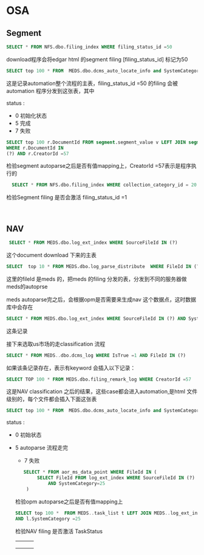 # OSA

## Segment

~~~sql
SELECT * FROM NFS.dbo.filing_index WHERE filing_status_id =50
~~~

download程序会将edgar html 的segment filing  [filing_status_id] 标记为50

```sql
SELECT top 100 * FROM  MEDS.dbo.dcms_auto_locate_info and SystemCategory =20
```

这是记录automation整个流程的主表，filing_status_id =50 的filing 会被automation 程序分发到这张表，其中

status :

- 0  初始化状态
- 5  完成
- 7  失败



```sql
SELECT top 100 r.DocumentId FROM segment.segment_value v LEFT JOIN segment.segment_report r ON r.ReportId = v.ReportId
WHERE r.DocumentId IN 
(?) AND r.CreatorId =57
```

检验segment  autoparse之后是否有值mapping上，CreatorId =57表示是程序执行的

~~~sql
  SELECT * FROM NFS.dbo.filing_index WHERE collection_category_id = 20 AND document_id = ? and  company_id= ? " ;
~~~

  检验Segment filing 是否会激活 filing_status_id =1

​    

## NAV

```sql
 SELECT * FROM MEDS.dbo.log_ext_index WHERE SourceFileId IN (?)
```

这个document download 下来的主表 

```sql
SELECT  top 10 * FROM MEDS.dbo.log_parse_distribute  WHERE FileId IN (?)
```

这里的fileId 是meds 的，把meds 的filing 分发的表，分发到不同的服务器做meds的autoprse

meds autoparse完之后，会根据opm是否需要来生成nav 这个数据点，这时数据库中会存在

```sql
SELECT * FROM MEDS.dbo.log_ext_index WHERE SourceFileId IN (?) AND SystemCategory =25
```

这条记录

接下来选取us市场的走classification 流程

```sql
SELECT * FROM MEDS..dbo.dcms_log WHERE IsTrue =1 AND FileId IN (?)
```

如果该条记录存在，表示有keyword 会插入以下记录：

```sql
SELECT TOP 100 * FROM MEDS.dbo.filing_remark_log WHERE CreatorId =57
```

这是NAV classification 之后的结果，这些case都会进入automation,是html 文件级别的，每个文件都会插入下面这张表

```sql
SELECT top 100 * FROM  MEDS.dbo.dcms_auto_locate_info and SystemCategory =25
```

status :

- 0 初始状态

- 5 autoparse 流程走完
  - 7 失败

  ```sql
     SELECT * FROM aor_ms_data_point WHERE FileId IN (
          SELECT FileId FROM log_ext_index WHERE SourceFileId IN (?) 
              AND SystemCategory=25
      )   
  ```

  检验opm autoparse之后是否有值mapping上

  ```sql
  SELECT top 100 *  FROM MEDS..task_list t LEFT JOIN MEDS..log_ext_index l on  l.FileId = t.FileId WHERE l.SourceFileId IN (?)
  AND l.SystemCategory =25
  ```

  检验NAV filing 是否激活 TaskStatus
  
  |      |      |      |
  | ---- | ---- | ---- |
  |      |      |      |
  |      |      |      |
  |      |      |      |
  
  











